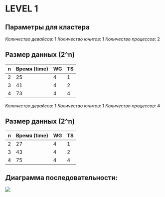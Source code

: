 # LEVEL 1
## Параметры для кластера

_Количество девайсов_: 1
_Количество юнитов_: 1
_Количество процессов_: 2

## Размер данных \(2^n\)

| **n** | **Время (time)** | **WG** | **TS** |
|-------|------------------|--------|--------|
| 2     | 25               | 4      | 1      |
| 3     | 41               | 4      | 2      |
| 4     | 73               | 4      | 4      |

_Количество девайсов_: 1
_Количество юнитов_: 1
_Количество процессов_: 4

## Размер данных \(2^n\)

| **n** | **Время (time)** | **WG** | **TS** |
|-------|------------------|--------|--------|
| 2     | 27               | 4      | 1      |
| 3     | 43               | 4      | 2      |
| 4     | 75               | 4      | 4      |

## Диаграмма последовательности:
<img src="diagram.jpg"/>
